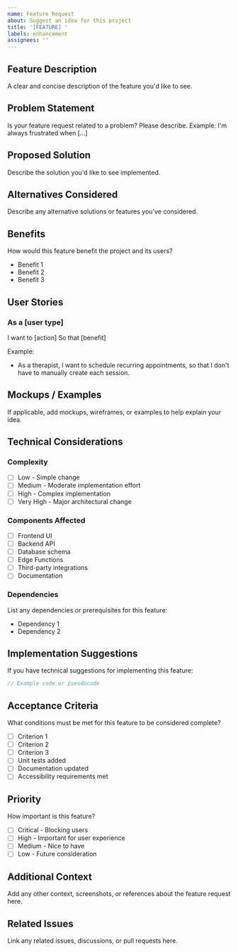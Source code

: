 ```yaml
---
name: Feature Request
about: Suggest an idea for this project
title: '[FEATURE] '
labels: enhancement
assignees: ''
---
```


## Feature Description

A clear and concise description of the feature you'd like to see.

## Problem Statement

Is your feature request related to a problem? Please describe.
Example: I'm always frustrated when [...]

## Proposed Solution

Describe the solution you'd like to see implemented.

## Alternatives Considered

Describe any alternative solutions or features you've considered.

## Benefits

How would this feature benefit the project and its users?
- Benefit 1
- Benefit 2
- Benefit 3

## User Stories

### As a [user type]
I want to [action]
So that [benefit]

Example:
- As a therapist, I want to schedule recurring appointments, so that I don't have to manually create each session.

## Mockups / Examples

If applicable, add mockups, wireframes, or examples to help explain your idea.

## Technical Considerations

### Complexity
- [ ] Low - Simple change
- [ ] Medium - Moderate implementation effort
- [ ] High - Complex implementation
- [ ] Very High - Major architectural change

### Components Affected
- [ ] Frontend UI
- [ ] Backend API
- [ ] Database schema
- [ ] Edge Functions
- [ ] Third-party integrations
- [ ] Documentation

### Dependencies
List any dependencies or prerequisites for this feature:
- Dependency 1
- Dependency 2

## Implementation Suggestions

If you have technical suggestions for implementing this feature:

```typescript
// Example code or pseudocode
```

## Acceptance Criteria

What conditions must be met for this feature to be considered complete?

- [ ] Criterion 1
- [ ] Criterion 2
- [ ] Criterion 3
- [ ] Unit tests added
- [ ] Documentation updated
- [ ] Accessibility requirements met

## Priority

How important is this feature?
- [ ] Critical - Blocking users
- [ ] High - Important for user experience
- [ ] Medium - Nice to have
- [ ] Low - Future consideration

## Additional Context

Add any other context, screenshots, or references about the feature request here.

## Related Issues

Link any related issues, discussions, or pull requests here.

